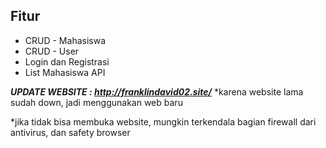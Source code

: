 
## Fitur

- CRUD - Mahasiswa
- CRUD - User
- Login dan Registrasi
- List Mahasiswa API

***UPDATE WEBSITE : http://franklindavid02.site/***
*karena website lama sudah down, jadi menggunakan web baru

*jika tidak bisa membuka website, mungkin terkendala bagian firewall dari antivirus, dan safety browser
